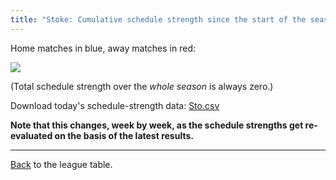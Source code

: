 ```yaml
---
title: "Stoke: Cumulative schedule strength since the start of the season"
---
```


Home matches in blue, away matches in red:


![](/assets/leagues/england-premier-league/2017/schedule-strengths/Sto.png)

(Total schedule strength over the *whole season* is always zero.)


Download today's schedule-strength data: [Sto.csv](/assets/leagues/england-premier-league/2017/schedule-strengths/Sto.csv)

**Note that this changes, week by week, as the schedule strengths get re-evaluated on the
basis of the latest results.**

-----

[Back](/leagues/england-premier-league) to the league table.


